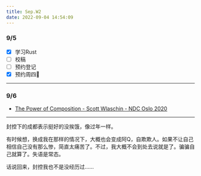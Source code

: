 ```yaml
---
title: Sep.W2
date: 2022-09-04 14:54:09
---
```

### 9/5
- [x] 学习Rust
- [ ] 校稿
- [ ] 预约登记
- [x] 预约周四🏓️

---

### 9/6
- [The Power of Composition - Scott Wlaschin - NDC Oslo 2020](https://youtube.com/watch?v=rCKPgu4DvcE)


---

封控下的成都表示挺好的没挨饿，像过年一样。

有时候想，换成我在那样的情况下，大概也会变成阿Q，自欺欺人。如果不让自己相信自己没有那么惨，简直太痛苦了。不过，我大概不会到处去说就是了。骗骗自己就算了。失语是常态。

话说回来，封控我也不是没经历过……